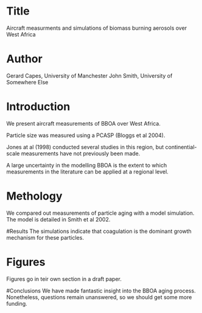 # Title
Aircraft measurments and simulations of biomass burning aerosols over West Africa

# Author
Gerard Capes, University of Manchester
John Smith, University of Somewhere Else

# Introduction
We present aircraft measurements of BBOA over West Africa.

Particle size was measured using a PCASP (Bloggs et al 2004).

Jones at al (1998) conducted several studies in this region, but continential-scale measurements have not previously been made.

A large uncertainty in the modelling BBOA is the extent to which measurements in the literature can be applied at a regional level.

# Methology
We compared out measurements of particle aging with a model simulation. 
The model is detailed in Smith et al 2002.

#Results
The simulations indicate that coagulation is the dominant growth mechanism for these particles.

# Figures
Figures go in teir own section in a draft paper.

#Conclusions
We have made fantastic insight into the BBOA aging process.
Nonetheless, questions remain unanswered, so we should get some more funding.

